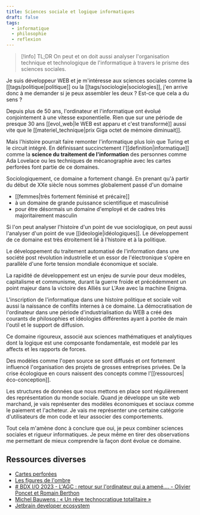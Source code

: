 ```yaml
---
title: Sciences sociale et logique informatiques
draft: false
tags:
  - informatique
  - philosophie
  - reflexion
---
```


> [!info] TL;DR
> On peut et on doit aussi analyser l'organisation technique et technologique de l'informatique à travers le prisme des sciences sociales.

Je suis développeur WEB et je m'intéresse aux sciences sociales comme la [[tags/politique|politique]] ou la [[tags/sociologie|sociologies]], j'en arrive donc à me demander si je peux assembler les deux ? Est-ce que cela a du sens ?

Depuis plus de 50 ans, l'ordinateur et l'informatique ont évolué conjointement à une vitesse exponentielle. Rien que sur une période de presque 30 ans [[evol_web|le WEB est apparu et c'est transformé]] aussi vite que le [[materiel_technique|prix  Giga octet de mémoire diminuait]].

Mais l'histoire pourrait faire remonter l'informatique plus loin que Turing et le circuit intégré. En définissant succinctement l'[[definition|informatique]] comme la **science du traitement de l'information** des personnes comme Ada Lovelace ou les techniques de mécanographie avec les cartes perforées font partie de ce domaines.

Sociologiquement, ce domaine a fortement changé. En prenant qu'à partir du début de XXe siècle nous sommes globalement passé d'un domaine

- [[femmes|très fortement féminisé et précaire]]
- à un domaine de grande puissance scientifique et masculinisé
- pour être désormais un domaine d'employé et de cadres très majoritairement masculin

Si l'on peut analyser l'histoire d'un point de vue sociologique, on peut aussi l'analyser d'un point de vue [[ideologie|idéologiques]]. Le développement de ce domaine est très étroitement lié à l'histoire et à la politique.

Le développement du traitement automatisé de l'information dans une société post révolution industrielle et un essor de l'électronique s'opère en parallèle d'une forte tension mondiale économique et sociale.

La rapidité de développement est un enjeu de survie pour deux modèles, capitalisme et communisme, durant la guerre froide et précédemment un point majeur dans la victoire des Alliés sur L'Axe avec la machine Enigma.

L'inscription de l'informatique dans une histoire politique et sociale voit aussi la naissance de conflits internes à ce domaine. La démocratisation de l'ordinateur dans une période d'industrialisation du WEB a créé des courants de philosophies et idéologies différentes ayant à portée de main l'outil et le support de diffusion.

Ce domaine rigoureux, associé aux sciences mathématiques et analytiques dont la logique est une composante fondamentale, est modelé par les affects et les rapports de forces.

Des modèles comme l'open source se sont diffusés et ont fortement influencé l'organisation des projets de grosses entreprises privées. De la crise écologique en cours naissent des concepts comme l'[[ressources|éco-conception]].

Les structures de données que nous mettons en place sont régulièrement des représentation du monde sociale. Quand je développe un site web marchand, je vais représenter des modèles économiques et sociaux comme le paiement et l'acheteur. Je vais me représenter une certaine catégorie d'utilisateurs de mon code et leur associer des comportements.

Tout cela m'amène donc à conclure que oui, je peux combiner sciences sociales et rigueur informatiques. Je peux même en tirer des observations me permettant de mieux comprendre la façon dont évolue ce domaine.

## Ressources diverses

- [Cartes perforées](https://www.france-ioi.org/algo/task.php?idChapter=232&iOrder=0&idCourse=907&idTask=907&bPrintable=1)
- [Les figures de l'ombre](https://www.allocine.fr/film/fichefilm_gen_cfilm=219070.html)
- [# BDX I/O 2023 - L'AGC : retour sur l'ordinateur qui a amené.... - Olivier Poncet et Romain Berthon](https://www.youtube.com/watch?v=y--tOhotacc&list=PLUJzERpatfsVMOzcD4ZpsOvrZzQW-5O1F&index=4)
- [Michel Bauwens : « Un rêve technocratique totalitaire »](https://www.lemonde.fr/economie/article/2016/04/18/michel-bauwens-un-reve-technocratique-totalitaire_4904154_3234.html)
- [Jetbrain developer ecosystem](https://www.jetbrains.com/lp/devecosystem-2023/demographics/)
